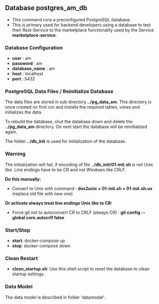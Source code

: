 ## Database **postgres_am_db**

- This command runs a preconfigured PostgreSQL database.
- This is primary used for backend developers using a database to test their Rest-Service to the marketplace functionality used by the Service **marketplace-service**.

### Database Configuration
- **user** : am
- **password** : am
- **database_name** : am
- **host** : localhost
- **port** : 5432

### PostgreSQL Data Files / Reinitialize Database

The data files are stored in sub directory **../pg_data_am**. This directory is once created on first run and installs the required tables, views and initializes the data. 

To rebuild the database, shut the database down and delete the **../pg_data_am** directory. On next start the database will be reinitialized again.

The folder **../db_init** is used for initialization of the database.

### Warning

The initialization will fail, if encoding of file **../db_init/01-init.sh** is not Unix like. Line endings have to be CR and not Windows like CRLF.

**Do this manually:**
- Convert to Unix with command : **dos2unix < 01-init.sh > 01-init.sh.ux** (replace old file with new one)


**Or activate always treat line endings Unix like to CR:**
- Force git not to autoconvert CR to CRLF (always CR) : **git config --global core.autocrlf false**


### Start/Stop
- **start**: docker-compose up
- **stop**: docker-compose down


### Clean Restart
- **clean_startup.sh**: Use this shell script to reset the database to clean startup settings.


### Data Model

The data model is described in folder 'datamodel'.

